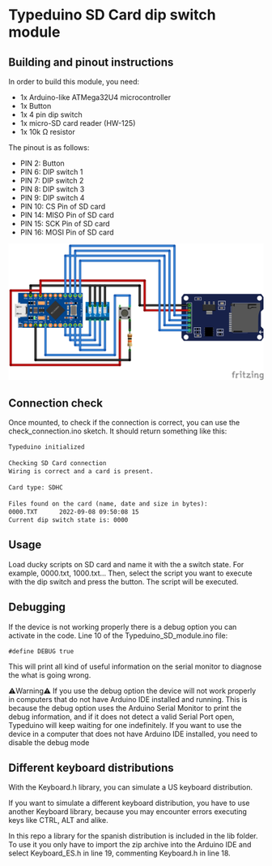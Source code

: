 # Typeduino SD Card dip switch module

## Building and pinout instructions
In order to build this module, you need:
- 1x Arduino-like ATMega32U4 microcontroller
- 1x Button
- 1x 4 pin dip switch
- 1x micro-SD card reader (HW-125)
- 1x 10k Ω resistor

The pinout is as follows:
- PIN 2: Button
- PIN 6: DIP switch 1
- PIN 7: DIP switch 2
- PIN 8: DIP switch 3
- PIN 9: DIP switch 4
- PIN 10: CS Pin of SD card
- PIN 14: MISO Pin of SD card
- PIN 15: SCK Pin of SD card
- PIN 16: MOSI Pin of SD card

![Connection schema](../../doc/Typeduino_SD.png)

## Connection check

Once mounted, to check if the connection is correct, you can use the check_connection.ino sketch. It should return something like this:

```
Typeduino initialized

Checking SD Card connection 
Wiring is correct and a card is present.

Card type: SDHC

Files found on the card (name, date and size in bytes): 
0000.TXT      2022-09-08 09:50:08 15
Current dip switch state is: 0000
``` 

## Usage

Load ducky scripts on SD card and name it with the a switch state. For example, 0000.txt, 1000.txt... 
Then, select the script you want to execute with the dip switch and press the button. The script will be executed.

## Debugging

If the device is not working properly there is a debug option you can activate in the code. Line 10 of the Typeduino_SD_module.ino file:
```
#define DEBUG true
```
This will print all kind of useful information on the serial monitor to diagnose the what is going wrong.

⚠️Warning⚠️
If you use the debug option the device will not work properly in computers that do not have Arduino IDE installed and running. This is because the debug option uses the Arduino Serial Monitor to print the debug information, and if it does not detect a valid Serial Port open, Typeduino will keep waiting for one indefinitely. If you want to use the device in a computer that does not have Arduino IDE installed, you need to disable the debug mode

## Different keyboard distributions

With the Keyboard.h library, you can simulate a US keyboard distribution. 

If you want to simulate a different keyboard distribution, you have to use another Keyboard library, because you may encounter errors executing keys like CTRL, ALT and alike. 

In this repo a library for the spanish distribution is included in the lib folder. To use it you only have to import the zip archive into the Arduino IDE and select Keyboard_ES.h in line 19, commenting Keyboard.h in line 18. 